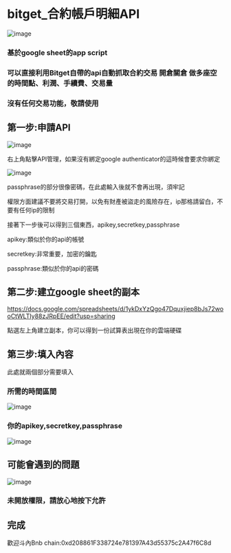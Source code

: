 # bitget_合約帳戶明細API
![image](https://user-images.githubusercontent.com/24865458/154845599-ae553e9e-ecbe-4acf-8332-f55940795986.png)
### 基於google sheet的app script
### 可以直接利用Bitget自帶的api自動抓取合約交易 開倉關倉 做多座空的時間點、利潤、手續費、交易量
### 沒有任何交易功能，敬請使用

## 第一步:申請API
![image](https://user-images.githubusercontent.com/24865458/154844906-09d00271-70d9-452d-ae4e-479df442d785.png)

右上角點擊API管理，如果沒有綁定google authenticator的這時候會要求你綁定

![image](https://user-images.githubusercontent.com/24865458/154845011-ddeab17d-cb12-4abd-a4c1-f8b65b20490d.png)

passphrase的部分很像密碼，在此處輸入後就不會再出現，須牢記

 權限方面建議不要將交易打開，以免有財產被盜走的風險存在，ip那格請留白，不要有任何ip的限制

 接著下一步後可以得到三個東西，apikey,secretkey,passphrase

 apikey:類似於你的api的帳號

 secretkey:非常重要，加密的鑰匙

 passphrase:類似於你的api的密碼
## 第二步:建立google sheet的副本
https://docs.google.com/spreadsheets/d/1ykDxYzQgo47Dquxjiep8bJs72wooCtWLTIy88zJRpEE/edit?usp=sharing

點選左上角建立副本，你可以得到一份試算表出現在你的雲端硬碟
## 第三步:填入內容
此處就兩個部分需要填入
### 所需的時間區間
![image](https://user-images.githubusercontent.com/24865458/154845414-cee6028c-40ae-4fda-837f-4e02594ed0b8.png)

### 你的apikey,secretkey,passphrase
![image](https://user-images.githubusercontent.com/24865458/154845538-a2d058a2-4d23-4b91-a089-d3e2a9c00489.png)
## 可能會遇到的問題
![image](https://user-images.githubusercontent.com/24865458/154935431-055132b4-e84b-4dd7-83ff-10b48e41d5fc.png)

### 未開放權限，請放心地按下允許

## 完成
歡迎斗內Bnb chain:0xd208861F338724e781397A43d55375c2A47f6C8d
